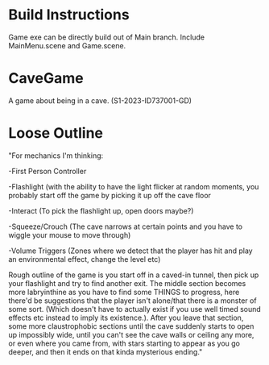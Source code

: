 # Build Instructions
Game exe can be directly build out of Main branch. Include MainMenu.scene and Game.scene.

# CaveGame
A game about being in a cave. (S1-2023-ID737001-GD)

# Loose Outline
"For mechanics I'm thinking:

-First Person Controller

-Flashlight (with the ability to have the light flicker at random moments, you probably start off the game by picking it up off the cave floor

-Interact (To pick the flashlight up, open doors maybe?)

-Squeeze/Crouch (The cave narrows at certain points and you have to wiggle your mouse to move through)

-Volume Triggers (Zones where we detect that the player has hit and play an environmental effect, change the level etc)

 

Rough outline of the game is you start off in a caved-in tunnel, then pick up your flashlight and try to find another exit. The middle section becomes more labryinthine as you have to find some THINGS to progress, here there'd be suggestions that the player isn't alone/that there is a monster of some sort. (Which doesn't have to actually exist if you use well timed sound effects etc instead to imply its existence.). After you leave that section, some more claustrophobic sections until the cave suddenly starts to open up impossibly wide, until you can't see the cave walls or ceiling any more, or even where you came from, with stars starting to appear as you go deeper, and then it ends on that kinda mysterious ending."
